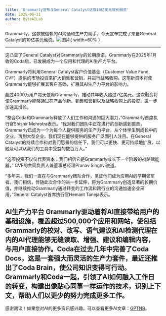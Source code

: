 ```yaml
---
title: 'Grammarly宣布与General Catalyst达成10亿美元增长融资'
date: 2025-05-31
author: ByteAILab
---
```


Grammarly，这款被信赖的AI沟通和生产力助手，今天宣布完成了来自General Catalyst的10亿美元融资。![图片](https://ai-techpark.com/wp-content/uploads/Grammarl.jpg){ width=60% }

---
这凸显了General Catalyst对Grammarly的长期承诺，Grammarly在2025年1月收购Coda后，已发展成为一个应用和代理的AI生产力平台。

Grammarly将利用General Catalyst客户价值基金（Customer Value Fund, CVF）提供的市场投资来扩大销售和营销，并进行战略收购。这笔新资本将使Grammarly能够扩展其客户基础，扩展其AI生产力平台的影响力。

超过4000万用户每天依赖Grammarly，推动其年收入超过7亿美元。这次融资将使Grammarly能够通过在产品创新、销售和营销以及战略收购上的投资，进一步加速其增长。

“整合Coda和Grammarly释放了人们工作和沟通的巨大潜力，”Grammarly首席执行官Shishir Mehrotra表示。“我对我们团队中正在进行的创新感到振奋，Grammarly已成为一个为每个人提供服务的生产力平台，从个体学生到成长中的企业，再到大型企业。我们现在能够提供的服务广泛而引人注目。在General Catalyst的持续合作和对我们愿景的信任下，我们可以更快、更可持续地扩展，以触及可以从我们的工具中受益的数百万人。”

“这项投资不仅仅代表资本；我们相信它是Grammarly成长下一个阶段的战略赋能器，” CVF的共同负责人兼董事总经理Pranav Singhvi说道。

“多年来，我们一直在与Grammarly团队合作，见证他们成为应用AI的早期领军者。我们相信，伴随此次合作的进一步延伸，将为Grammarly创造显著的长期价值，并继续推动Grammarly通过转变的工作流和跨行业的沟通加速企业采用，”General Catalyst首席执行官Hemant Taneja表示。

AI生产力平台
Grammarly驱动着将AI直接带给用户的基础设施，覆盖超过500,000个应用和网站，使包括Grammarly的校对、改写、语气建议和AI检测代理在内的AI代理能够无缝读取、增强、建议和编辑内容，与用户直接协作。Coda在过去几年中完善了Coda Docs，这是一套强大而灵活的生产力套件，最近还推出了Coda Brain，使公司知识变得可行动。Grammarly和Coda一起，引领了AI如何融入工作日的转变，构建出像贴心同事一样运作的技术，识别上下文，帮助人们以更少的努力完成更多工作。
---
感谢阅读！如果您对AI的更多资讯感兴趣，可以查看更多AI文章：[GPTNB](https://gptnb.com)。